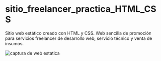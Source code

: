 # sitio_freelancer_practica_HTML_CSS
Sitio web estático creado con HTML y CSS. Web sencilla de promoción para servicios freelancer de desarrollo web, servicio técnico y venta de insumos.

![captura de web estatica](https://repository-images.githubusercontent.com/411052727/ca9dcf04-37c6-45a3-a1e1-817639728a15)
